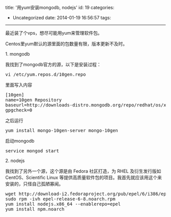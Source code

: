 title: '用yum安装mongodb, nodejs'
id: 19
categories:
  - Uncategorized
date: 2014-01-19 16:56:57
tags:
---

最近装了个vps，想尽可能用yum来管理软件包。

Centos里yum默认的源里面的包数量有限，版本更新不及时。

1\. mongodb

我找到了mongodb官方的源，以下是安装过程：
<pre>vi /etc/yum.repos.d/10gen.repo</pre>
里面写入内容
<pre>[10gen] 
name=10gen Repository 
baseurl=http://downloads-distro.mongodb.org/repo/redhat/os/x86_64 
gpgcheck=0</pre>
之后运行
<pre>yum install mongo-10gen-server mongo-10gen</pre>
启动mongodb
<pre>service mongod start</pre>
2\. nodejs

我找到了另外一个源，这个源是由 Fedora 社区打造，为 RHEL 及衍生发行版如 CentOS、Scientific Linux 等提供高质量软件包的项目。我首先就应该用这个来安装的，只怪自己孤陋寡闻。
<pre>wget http://download-i2.fedoraproject.org/pub/epel/6/i386/epel-release-6-8.noarch.rpm
sudo rpm -ivh epel-release-6-8.noarch.rpm
yum install nodejs.x86_64 --enablerepo=epel
yum install npm.noarch</pre>